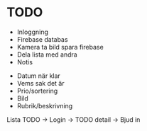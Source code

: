 #  TODO

* Inloggning
* Firebase databas
* Kamera ta bild spara firebase
* Dela lista med andra
* Notis 

- Datum när klar
- Vems sak det är 
- Prio/sortering
- Bild
- Rubrik/beskrivning


Lista TODO -> Login
                    -> TODO detail
                    -> Bjud in



